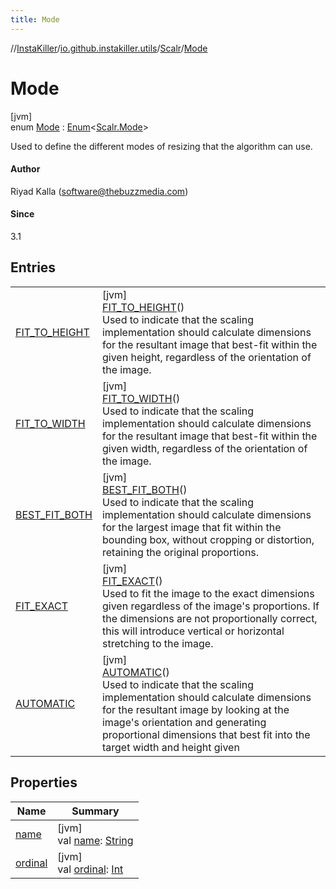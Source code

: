```yaml
---
title: Mode
---
```

//[InstaKiller](../../../../index.html)/[io.github.instakiller.utils](../../index.html)/[Scalr](../index.html)/[Mode](index.html)



# Mode



[jvm]\
enum [Mode](index.html) : [Enum](https://kotlinlang.org/api/latest/jvm/stdlib/kotlin/-enum/index.html)&lt;[Scalr.Mode](index.html)&gt; 

Used to define the different modes of resizing that the algorithm can use.



#### Author



Riyad Kalla (software@thebuzzmedia.com)



#### Since



3.1



## Entries


| | |
|---|---|
| [FIT_TO_HEIGHT](-f-i-t_-t-o_-h-e-i-g-h-t/index.html) | [jvm]<br>[FIT_TO_HEIGHT](-f-i-t_-t-o_-h-e-i-g-h-t/index.html)()<br>Used to indicate that the scaling implementation should calculate dimensions for the resultant image that best-fit within the given height, regardless of the orientation of the image. |
| [FIT_TO_WIDTH](-f-i-t_-t-o_-w-i-d-t-h/index.html) | [jvm]<br>[FIT_TO_WIDTH](-f-i-t_-t-o_-w-i-d-t-h/index.html)()<br>Used to indicate that the scaling implementation should calculate dimensions for the resultant image that best-fit within the given width, regardless of the orientation of the image. |
| [BEST_FIT_BOTH](-b-e-s-t_-f-i-t_-b-o-t-h/index.html) | [jvm]<br>[BEST_FIT_BOTH](-b-e-s-t_-f-i-t_-b-o-t-h/index.html)()<br>Used to indicate that the scaling implementation should calculate dimensions for the largest image that fit within the bounding box, without cropping or distortion, retaining the original proportions. |
| [FIT_EXACT](-f-i-t_-e-x-a-c-t/index.html) | [jvm]<br>[FIT_EXACT](-f-i-t_-e-x-a-c-t/index.html)()<br>Used to fit the image to the exact dimensions given regardless of the image's proportions. If the dimensions are not proportionally correct, this will introduce vertical or horizontal stretching to the image. |
| [AUTOMATIC](-a-u-t-o-m-a-t-i-c/index.html) | [jvm]<br>[AUTOMATIC](-a-u-t-o-m-a-t-i-c/index.html)()<br>Used to indicate that the scaling implementation should calculate dimensions for the resultant image by looking at the image's orientation and generating proportional dimensions that best fit into the target width and height given |


## Properties


| Name | Summary |
|---|---|
| [name](../-rotation/-c-w_90/index.html#-372974862%2FProperties%2F863300109) | [jvm]<br>val [name](../-rotation/-c-w_90/index.html#-372974862%2FProperties%2F863300109): [String](https://kotlinlang.org/api/latest/jvm/stdlib/kotlin/-string/index.html) |
| [ordinal](../-rotation/-c-w_90/index.html#-739389684%2FProperties%2F863300109) | [jvm]<br>val [ordinal](../-rotation/-c-w_90/index.html#-739389684%2FProperties%2F863300109): [Int](https://kotlinlang.org/api/latest/jvm/stdlib/kotlin/-int/index.html) |

